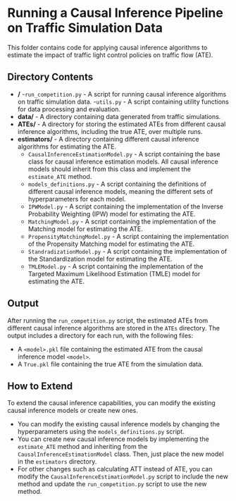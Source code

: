 # Running a Causal Inference Pipeline on Traffic Simulation Data

This folder contains code for applying causal inference algorithms to estimate the impact of traffic light control
policies on traffic flow (ATE).

## Directory Contents

- **/**
  -`run_competition.py` - A script for running causal inference algorithms on traffic simulation data.
  -`utils.py` - A script containing utility functions for data processing and evaluation.
- **data/** - A directory containing data generated from traffic simulations.
- **ATEs/** - A directory for storing the estimated ATEs from different causal inference algorithms, including the true
  ATE, over multiple runs.
- **estimators/** - A directory containing different causal inference algorithms for estimating the ATE.
    - `CausalInferenceEstimationModel.py` - A script containing the base class for causal inference estimation models.
      All causal inference models should inherit from this class and implement the `estimate_ATE` method.
    - `models_definitions.py` - A script containing the definitions of different causal inference models, meaning the
      different sets of hyperparameters for each model.
    - `IPWModel.py` - A script containing the implementation of the Inverse Probability Weighting (IPW) model for
      estimating the ATE.
    - `MatchingModel.py` - A script containing the implementation of the Matching model for estimating the ATE.
    - `PropensityMatchingModel.py` - A script containing the implementation of the Propensity Matching model for
      estimating the ATE.
    - `StandradizationModel.py` - A script containing the implementation of the Standardization model for estimating the
      ATE.
    - `TMLEModel.py` - A script containing the implementation of the Targeted Maximum Likelihood Estimation (TMLE) model
      for estimating the ATE.

## Output

After running the `run_competition.py` script, the estimated ATEs from different causal inference algorithms are stored
in the `ATEs` directory. The output includes a directory for each run, with the following files:

- A `<model>.pkl` file containing the estimated ATE from the causal inference model `<model>`.
- A `True.pkl` file containing the true ATE from the simulation data.

## How to Extend

To extend the causal inference capabilities, you can modify the existing causal inference models or create new ones.

- You can modify the existing causal inference models by changing the hyperparameters using the `models_definitions.py`
  script.
- You can create new causal inference models by implementing the `estimate_ATE` method and inheriting from
  the `CausalInferenceEstimationModel` class. Then, just place the new model in the `estimators` directory.
- For other changes such as calculating ATT instead of ATE, you can modify the `CausalInferenceEstimationModel.py`
  script to include the new method and update the `run_competition.py` script to use the new method.

